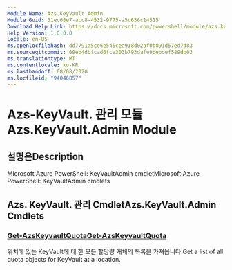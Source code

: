 ```yaml
---
Module Name: Azs.KeyVault.Admin
Module Guid: 51ec68e7-acc8-4532-9775-a5c636c14515
Download Help Link: https://docs.microsoft.com/powershell/module/azs.keyvault.admin
Help Version: 1.0.0.0
Locale: en-US
ms.openlocfilehash: dd7791a5ce6e545cea918d02af0b091d57ed7d83
ms.sourcegitcommit: 09eb4dbfcad6fce303b793dafe9bebdef589db03
ms.translationtype: MT
ms.contentlocale: ko-KR
ms.lasthandoff: 08/08/2020
ms.locfileid: "94046857"
---
```

# <span data-ttu-id="3b8a1-101">Azs-KeyVault. 관리 모듈</span><span class="sxs-lookup"><span data-stu-id="3b8a1-101">Azs.KeyVault.Admin Module</span></span>
## <span data-ttu-id="3b8a1-102">설명은</span><span class="sxs-lookup"><span data-stu-id="3b8a1-102">Description</span></span>
<span data-ttu-id="3b8a1-103">Microsoft Azure PowerShell: KeyVaultAdmin cmdlet</span><span class="sxs-lookup"><span data-stu-id="3b8a1-103">Microsoft Azure PowerShell: KeyVaultAdmin cmdlets</span></span>

## <span data-ttu-id="3b8a1-104">Azs. KeyVault. 관리 Cmdlet</span><span class="sxs-lookup"><span data-stu-id="3b8a1-104">Azs.KeyVault.Admin Cmdlets</span></span>
### [<span data-ttu-id="3b8a1-105">Get-AzsKeyvaultQuota</span><span class="sxs-lookup"><span data-stu-id="3b8a1-105">Get-AzsKeyvaultQuota</span></span>](Get-AzsKeyvaultQuota.md)
<span data-ttu-id="3b8a1-106">위치에 있는 KeyVault에 대 한 모든 할당량 개체의 목록을 가져옵니다.</span><span class="sxs-lookup"><span data-stu-id="3b8a1-106">Get a list of all quota objects for KeyVault at a location.</span></span>

